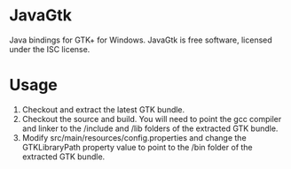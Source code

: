 JavaGtk
=======

Java bindings for GTK+ for Windows.  JavaGtk is free software, licensed under the ISC license.

Usage
=====

1. Checkout and extract the latest GTK bundle.  
2. Checkout the source and build.  You will need to point the gcc compiler and linker to the /include and /lib folders of the extracted GTK bundle.
3. Modify src/main/resources/config.properties and change the GTKLibraryPath property value to point to the /bin folder of the extracted GTK bundle.  

